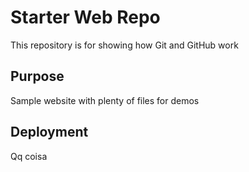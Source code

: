 # Starter Web Repo

This repository is for showing how Git and GitHub work

## Purpose

Sample website with plenty of files for demos

## Deployment

Qq coisa